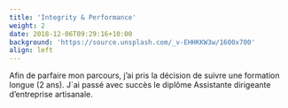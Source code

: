 ```yaml
---
title: 'Integrity & Performance'
weight: 2
date: 2018-12-06T09:29:16+10:00
background: 'https://source.unsplash.com/_v-EHHKKW3w/1600x700'
align: left
---
```


Afin de parfaire mon parcours, j’ai pris la décision de suivre une formation longue (2 ans). J´ai passé avec succès le diplôme Assistante dirigeante d’entreprise artisanale.
